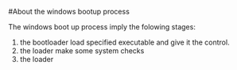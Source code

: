 #About the windows bootup process

The windows boot up process imply the folowing stages:

1. the bootloader load specified executable and give it the control.
2. the loader make some system checks
3. the loader 
